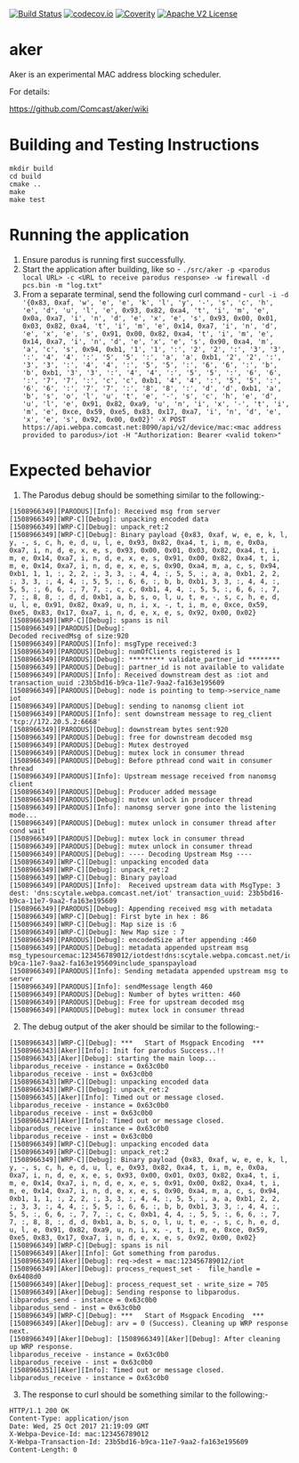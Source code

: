 [![Build Status](https://travis-ci.org/Comcast/aker.svg?branch=master)](https://travis-ci.org/Comcast/aker)
[![codecov.io](http://codecov.io/github/Comcast/aker/coverage.svg?branch=master)](http://codecov.io/github/Comcast/aker?branch=master)
[![Coverity](https://img.shields.io/coverity/scan/14083.svg)](https://scan.coverity.com/projects/comcast-aker)
[![Apache V2 License](http://img.shields.io/badge/license-Apache%20V2-blue.svg)](https://github.com/Comcast/aker/blob/master/LICENSE)

# aker

Aker is an experimental MAC address blocking scheduler.

For details:

https://github.com/Comcast/aker/wiki


# Building and Testing Instructions

```
mkdir build
cd build
cmake ..
make
make test
```

# Running the application
1. Ensure parodus is running first successfully.
2. Start the application after building, like so - ```./src/aker -p <parodus local URL> -c <URL to receive parodus response> -w firewall -d pcs.bin -m "log.txt"``` 
3. From a separate terminal, send the following curl command - ```curl -i -d '{0x83, 0xaf, 'w', 'e', 'e', 'k', 'l', 'y', '-', 's', 'c', 'h', 'e', 'd', 'u', 'l', 'e', 0x93, 0x82, 0xa4, 't', 'i', 'm', 'e', 0x0a, 0xa7, 'i', 'n', 'd', 'e', 'x', 'e', 's', 0x93, 0x00, 0x01, 0x03, 0x82, 0xa4, 't', 'i', 'm', 'e', 0x14, 0xa7, 'i', 'n', 'd', 'e', 'x', 'e', 's', 0x91, 0x00, 0x82, 0xa4, 't', 'i', 'm', 'e', 0x14, 0xa7, 'i', 'n', 'd', 'e', 'x', 'e', 's', 0x90, 0xa4, 'm', 'a', 'c', 's', 0x94, 0xb1, '1', '1', ':', '2', '2', ':', '3', '3', ':', '4', '4', ':', '5', '5', ':', 'a', 'a', 0xb1, '2', '2', ':', '3', '3', ':', '4', '4', ':', '5', '5', ':', '6', '6', ':', 'b', 'b', 0xb1, '3', '3', ':', '4', '4', ':', '5', '5', ':', '6', '6', ':', '7', '7', ':', 'c', 'c', 0xb1, '4', '4', ':', '5', '5', ':', '6', '6', ':', '7', '7', ':', '8', '8', ':', 'd', 'd', 0xb1, 'a', 'b', 's', 'o', 'l', 'u', 't', 'e', '-', 's', 'c', 'h', 'e', 'd', 'u', 'l', 'e', 0x91, 0x82, 0xa9, 'u', 'n', 'i', 'x', '-', 't', 'i', 'm', 'e', 0xce, 0x59, 0xe5, 0x83, 0x17, 0xa7, 'i', 'n', 'd', 'e', 'x', 'e', 's', 0x92, 0x00, 0x02}' -X POST https://api.webpa.comcast.net:8090/api/v2/device/mac:<mac address provided to parodus>/iot -H "Authorization: Bearer <valid token>"```


# Expected behavior
1. The Parodus debug should be something similar to the following:-
```
[1508966349][PARODUS][Info]: Received msg from server
[1508966349][WRP-C][Debug]: unpacking encoded data
[1508966349][WRP-C][Debug]: unpack_ret:2
[1508966349][WRP-C][Debug]: Binary payload {0x83, 0xaf, w, e, e, k, l, y, -, s, c, h, e, d, u, l, e, 0x93, 0x82, 0xa4, t, i, m, e, 0x0a, 0xa7, i, n, d, e, x, e, s, 0x93, 0x00, 0x01, 0x03, 0x82, 0xa4, t, i, m, e, 0x14, 0xa7, i, n, d, e, x, e, s, 0x91, 0x00, 0x82, 0xa4, t, i, m, e, 0x14, 0xa7, i, n, d, e, x, e, s, 0x90, 0xa4, m, a, c, s, 0x94, 0xb1, 1, 1, :, 2, 2, :, 3, 3, :, 4, 4, :, 5, 5, :, a, a, 0xb1, 2, 2, :, 3, 3, :, 4, 4, :, 5, 5, :, 6, 6, :, b, b, 0xb1, 3, 3, :, 4, 4, :, 5, 5, :, 6, 6, :, 7, 7, :, c, c, 0xb1, 4, 4, :, 5, 5, :, 6, 6, :, 7, 7, :, 8, 8, :, d, d, 0xb1, a, b, s, o, l, u, t, e, -, s, c, h, e, d, u, l, e, 0x91, 0x82, 0xa9, u, n, i, x, -, t, i, m, e, 0xce, 0x59, 0xe5, 0x83, 0x17, 0xa7, i, n, d, e, x, e, s, 0x92, 0x00, 0x02}
[1508966349][WRP-C][Debug]: spans is nil
[1508966349][PARODUS][Debug]: 
Decoded recivedMsg of size:920
[1508966349][PARODUS][Info]: msgType received:3
[1508966349][PARODUS][Debug]: numOfClients registered is 1
[1508966349][PARODUS][Debug]: ********* validate_partner_id ********
[1508966349][PARODUS][Debug]: partner_id is not available to validate
[1508966349][PARODUS][Info]: Received downstream dest as :iot and transaction_uuid :23b5bd16-b9ca-11e7-9aa2-fa163e195609
[1508966349][PARODUS][Debug]: node is pointing to temp->service_name iot 
[1508966349][PARODUS][Debug]: sending to nanomsg client iot
[1508966349][PARODUS][Info]: sent downstream message to reg_client 'tcp://172.20.5.2:6668'
[1508966349][PARODUS][Debug]: downstream bytes sent:920
[1508966349][PARODUS][Debug]: free for downstream decoded msg
[1508966349][PARODUS][Debug]: Mutex destroyed 
[1508966349][PARODUS][Debug]: mutex lock in consumer thread
[1508966349][PARODUS][Debug]: Before pthread cond wait in consumer thread
[1508966349][PARODUS][Info]: Upstream message received from nanomsg client
[1508966349][PARODUS][Debug]: Producer added message
[1508966349][PARODUS][Debug]: mutex unlock in producer thread
[1508966349][PARODUS][Info]: nanomsg server gone into the listening mode...
[1508966349][PARODUS][Debug]: mutex unlock in consumer thread after cond wait
[1508966349][PARODUS][Debug]: mutex lock in consumer thread
[1508966349][PARODUS][Debug]: mutex unlock in consumer thread
[1508966349][PARODUS][Debug]: ---- Decoding Upstream Msg ----
[1508966349][WRP-C][Debug]: unpacking encoded data
[1508966349][WRP-C][Debug]: unpack_ret:2
[1508966349][WRP-C][Debug]: Binary payload 
[1508966349][PARODUS][Info]:  Received upstream data with MsgType: 3 dest: 'dns:scytale.webpa.comcast.net/iot' transaction_uuid: 23b5bd16-b9ca-11e7-9aa2-fa163e195609
[1508966349][PARODUS][Debug]: Appending received msg with metadata
[1508966349][WRP-C][Debug]: First byte in hex : 86
[1508966349][WRP-C][Debug]: Map size is :6
[1508966349][WRP-C][Debug]: New Map size : 7
[1508966349][PARODUS][Debug]: encodedSize after appending :460
[1508966349][PARODUS][Debug]: metadata appended upstream msg msg_typesourcemac:123456789012/iotdest!dns:scytale.webpa.comcast.net/iottransaction_uuid$23b5bd16-b9ca-11e7-9aa2-fa163e195609include_spanspayload
[1508966349][PARODUS][Info]: Sending metadata appended upstream msg to server
[1508966349][PARODUS][Info]: sendMessage length 460
[1508966349][PARODUS][Debug]: Number of bytes written: 460
[1508966349][PARODUS][Debug]: Free for upstream decoded msg
[1508966349][PARODUS][Debug]: mutex lock in consumer thread
```

2. The debug output of the aker should be similar to the following:-
```
[1508966343][WRP-C][Debug]: ***   Start of Msgpack Encoding  ***
[1508966343][Aker][Info]: Init for parodus Success..!!
[1508966343][Aker][Debug]: starting the main loop...
libparodus_receive - instance = 0x63c0b0
libparodus_receive - inst = 0x63c0b0
[1508966343][WRP-C][Debug]: unpacking encoded data
[1508966343][WRP-C][Debug]: unpack_ret:2
[1508966345][Aker][Info]: Timed out or message closed.
libparodus_receive - instance = 0x63c0b0
libparodus_receive - inst = 0x63c0b0
[1508966347][Aker][Info]: Timed out or message closed.
libparodus_receive - instance = 0x63c0b0
libparodus_receive - inst = 0x63c0b0
[1508966349][WRP-C][Debug]: unpacking encoded data
[1508966349][WRP-C][Debug]: unpack_ret:2
[1508966349][WRP-C][Debug]: Binary payload {0x83, 0xaf, w, e, e, k, l, y, -, s, c, h, e, d, u, l, e, 0x93, 0x82, 0xa4, t, i, m, e, 0x0a, 0xa7, i, n, d, e, x, e, s, 0x93, 0x00, 0x01, 0x03, 0x82, 0xa4, t, i, m, e, 0x14, 0xa7, i, n, d, e, x, e, s, 0x91, 0x00, 0x82, 0xa4, t, i, m, e, 0x14, 0xa7, i, n, d, e, x, e, s, 0x90, 0xa4, m, a, c, s, 0x94, 0xb1, 1, 1, :, 2, 2, :, 3, 3, :, 4, 4, :, 5, 5, :, a, a, 0xb1, 2, 2, :, 3, 3, :, 4, 4, :, 5, 5, :, 6, 6, :, b, b, 0xb1, 3, 3, :, 4, 4, :, 5, 5, :, 6, 6, :, 7, 7, :, c, c, 0xb1, 4, 4, :, 5, 5, :, 6, 6, :, 7, 7, :, 8, 8, :, d, d, 0xb1, a, b, s, o, l, u, t, e, -, s, c, h, e, d, u, l, e, 0x91, 0x82, 0xa9, u, n, i, x, -, t, i, m, e, 0xce, 0x59, 0xe5, 0x83, 0x17, 0xa7, i, n, d, e, x, e, s, 0x92, 0x00, 0x02}
[1508966349][WRP-C][Debug]: spans is nil
[1508966349][Aker][Info]: Got something from parodus.
[1508966349][Aker][Debug]: req->dest = mac:123456789012/iot
[1508966349][Aker][Debug]: process_request_set -  file_handle = 0x6408d0
[1508966349][Aker][Debug]: process_request_set - write_size = 705
[1508966349][Aker][Debug]: Sending response to libparodus.
libparodus_send - instance = 0x63c0b0
libparodus_send - inst = 0x63c0b0
[1508966349][WRP-C][Debug]: ***   Start of Msgpack Encoding  ***
[1508966349][Aker][Debug]: arv = 0 (Success). Cleaning up WRP response next.
[1508966349][Aker][Debug]: [1508966349][Aker][Debug]: After cleaning up WRP response.
libparodus_receive - instance = 0x63c0b0
libparodus_receive - inst = 0x63c0b0
[1508966351][Aker][Info]: Timed out or message closed.
libparodus_receive - instance = 0x63c0b0
```

3. The response to curl should be something similar to the following:-
```
HTTP/1.1 200 OK
Content-Type: application/json
Date: Wed, 25 Oct 2017 21:19:09 GMT
X-Webpa-Device-Id: mac:123456789012
X-Webpa-Transaction-Id: 23b5bd16-b9ca-11e7-9aa2-fa163e195609
Content-Length: 0
```
